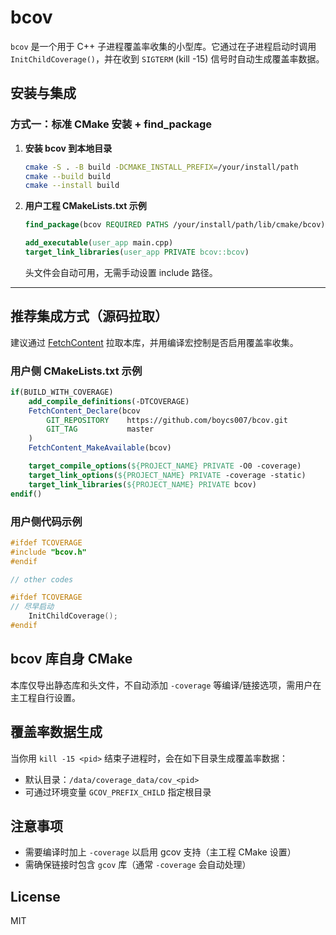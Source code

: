 # bcov

`bcov` 是一个用于 C++ 子进程覆盖率收集的小型库。它通过在子进程启动时调用 `InitChildCoverage()`，并在收到 `SIGTERM` (kill -15) 信号时自动生成覆盖率数据。

## 安装与集成

### 方式一：标准 CMake 安装 + find_package

1. **安装 bcov 到本地目录**
    ```sh
    cmake -S . -B build -DCMAKE_INSTALL_PREFIX=/your/install/path
    cmake --build build
    cmake --install build
    ```

2. **用户工程 CMakeLists.txt 示例**
    ```cmake
    find_package(bcov REQUIRED PATHS /your/install/path/lib/cmake/bcov)

    add_executable(user_app main.cpp)
    target_link_libraries(user_app PRIVATE bcov::bcov)
    ```
    头文件会自动可用，无需手动设置 include 路径。

---

## 推荐集成方式（源码拉取）

建议通过 [FetchContent](https://cmake.org/cmake/help/latest/module/FetchContent.html) 拉取本库，并用编译宏控制是否启用覆盖率收集。

### 用户侧 CMakeLists.txt 示例

```cmake
if(BUILD_WITH_COVERAGE)
    add_compile_definitions(-DTCOVERAGE)
    FetchContent_Declare(bcov
        GIT_REPOSITORY    https://github.com/boycs007/bcov.git
        GIT_TAG           master
    )
    FetchContent_MakeAvailable(bcov)

    target_compile_options(${PROJECT_NAME} PRIVATE -O0 -coverage)
    target_link_options(${PROJECT_NAME} PRIVATE -coverage -static)
    target_link_libraries(${PROJECT_NAME} PRIVATE bcov)
endif()
```

### 用户侧代码示例

```cpp
#ifdef TCOVERAGE
#include "bcov.h"
#endif

// other codes

#ifdef TCOVERAGE
// 尽早启动
    InitChildCoverage();
#endif
```

## bcov 库自身 CMake

本库仅导出静态库和头文件，不自动添加 `-coverage` 等编译/链接选项，需用户在主工程自行设置。

## 覆盖率数据生成

当你用 `kill -15 <pid>` 结束子进程时，会在如下目录生成覆盖率数据：
- 默认目录：`/data/coverage_data/cov_<pid>`
- 可通过环境变量 `GCOV_PREFIX_CHILD` 指定根目录

## 注意事项
- 需要编译时加上 `-coverage` 以启用 gcov 支持（主工程 CMake 设置）
- 需确保链接时包含 `gcov` 库（通常 `-coverage` 会自动处理）

## License
MIT
